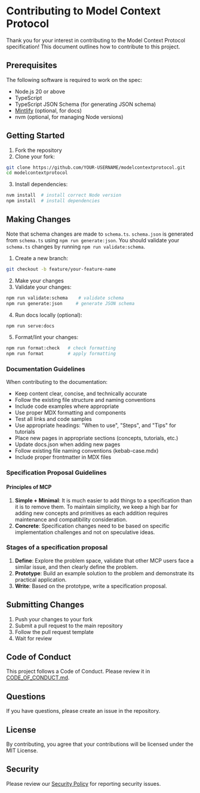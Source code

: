 # Contributing to Model Context Protocol

Thank you for your interest in contributing to the Model Context Protocol specification!
This document outlines how to contribute to this project.

## Prerequisites

The following software is required to work on the spec:

- Node.js 20 or above
- TypeScript
- TypeScript JSON Schema (for generating JSON schema)
- [Mintlify](https://mintlify.com/) (optional, for docs)
- nvm (optional, for managing Node versions)

## Getting Started

1. Fork the repository
2. Clone your fork:

```bash
git clone https://github.com/YOUR-USERNAME/modelcontextprotocol.git
cd modelcontextprotocol
```

3. Install dependencies:

```bash
nvm install  # install correct Node version
npm install  # install dependencies
```

## Making Changes

Note that schema changes are made to `schema.ts`. `schema.json` is generated from
`schema.ts` using `npm run generate:json`. You should validate your `schema.ts` changes
by running `npm run validate:schema`.

1. Create a new branch:

```bash
git checkout -b feature/your-feature-name
```

2. Make your changes
3. Validate your changes:

```bash
npm run validate:schema    # validate schema
npm run generate:json     # generate JSON schema
```

4. Run docs locally (optional):

```bash
npm run serve:docs
```

5. Format/lint your changes:

```bash
npm run format:check   # check formatting
npm run format         # apply formatting
```

### Documentation Guidelines

When contributing to the documentation:

- Keep content clear, concise, and technically accurate
- Follow the existing file structure and naming conventions
- Include code examples where appropriate
- Use proper MDX formatting and components
- Test all links and code samples
- Use appropriate headings: "When to use", "Steps", and "Tips" for tutorials
- Place new pages in appropriate sections (concepts, tutorials, etc.)
- Update docs.json when adding new pages
- Follow existing file naming conventions (kebab-case.mdx)
- Include proper frontmatter in MDX files

### Specification Proposal Guidelines

#### Principles of MCP

1. **Simple + Minimal**: It is much easier to add things to a specification than it is to
   remove them. To maintain simplicity, we keep a high bar for adding new concepts and
   primitives as each addition requires maintenance and compatibility consideration.
2. **Concrete**: Specification changes need to be based on specific implementation
   challenges and not on speculative ideas.

### Stages of a specification proposal

1. **Define**: Explore the problem space, validate that other MCP users face a similar
   issue, and then clearly define the problem.
2. **Prototype**: Build an example solution to the problem and demonstrate its practical
   application.
3. **Write**: Based on the prototype, write a specification proposal.

## Submitting Changes

1. Push your changes to your fork
2. Submit a pull request to the main repository
3. Follow the pull request template
4. Wait for review

## Code of Conduct

This project follows a Code of Conduct. Please review it in
[CODE_OF_CONDUCT.md](CODE_OF_CONDUCT.md).

## Questions

If you have questions, please create an issue in the repository.

## License

By contributing, you agree that your contributions will be licensed under the MIT
License.

## Security

Please review our [Security Policy](SECURITY.md) for reporting security issues.
